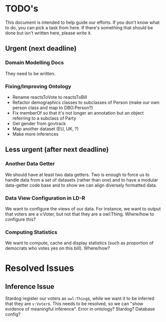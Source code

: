 # TODO's

This document is intended to help guide our efforts.
If you don't know what to do, you can pick a task from here.
If there's something that should be done but isn't written here, please write it.

## Urgent (next deadline)

### Domain Modelling Docs

They need to be written.

### Fixing/Improving Ontology
- Rename reactsToVote to reactsToBill
- Refactor demographics classes to subclasses of Person (make our own person class and map to DBO:Person?)
- Fix memberOf <Party> so that it's not longer an annotation but an object referring to a subclass of Party
- Get gender from govtrack
- Map another dataset (EU, UK, ?)
- Make more inferences

## Less urgent (after next deadline)

### Another Data Getter

We should have at least two data getters. Two is enough to force us to handle data from a set of datasets (rather than one) and to have a modular data-getter code base and to show we can align diversely formatted data.

### Data View Configuration in LD-R

We want to configure the views of our data.
For instance, we want to output that voters are a v:Voter,
but not that they are a owl:Thing. Where/how to configure this?

### Computing Statistics

We want to compute, cache and display statistics (such as proportion of democrats who votes yes on this bill). Where/how?

# Resolved Issues

## Inference Issue
Stardog register our voters as `owl:Thing`s, while we want it to be inferred that they are `v:Voter`s. This needs to be resolved, so we can "show evidence of meaningful inference". Error in ontology? Stardog? Database config?
